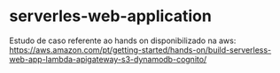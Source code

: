 # serverles-web-application

Estudo de caso referente ao hands on disponibilizado na aws: 
https://aws.amazon.com/pt/getting-started/hands-on/build-serverless-web-app-lambda-apigateway-s3-dynamodb-cognito/



